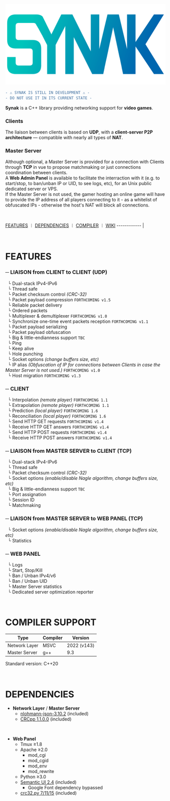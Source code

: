 ![Synak logo](https://raw.githubusercontent.com/PhilJbt/Synak/main/wiki/logo.png)

```diff
- ⚠️ SYNAK IS STILL IN DEVELOPMENT ⚠️ -
- DO NOT USE IT IN ITS CURRENT STATE -
```

**Synak** is a C++ library providing networking support for **video games**.

### Clients
The liaison between clients is based on **UDP**, with a **client-server P2P architecture** — compatible with nearly all types of **NAT**.

### Master Server
Although optional, a Master Server is provided for a connection with Clients through **TCP** in vue to propose matchmaking or just connections coordination between clients.\
A **Web Admin Panel** is available to facilitate the interraction with it (e.g. to start/stop, to ban/unban IP or UID, to see logs, etc), for an Unix public dedicated server or VPS.\
If the Master Server is not used, the gamer hosting an online game will have to provide the IP address of all players connecting to it - as a whitelist of obfuscated IPs - otherwise the host's NAT will block all connections.


&#160;


[FEATURES](README.md#FEATURES) &#65073; [DEPENDENCIES](README.md#DEPENDENCIES) &#65073; [COMPILER](README.md#COMPILER-SUPPORT) &#65073; [WIKI](wiki/readme.md)
------------ |

&#160;

# FEATURES

### &#9472; LIAISON from CLIENT to CLIENT (UDP)
&#160; &#9492; Dual-stack IPv4-IPv6\
&#160; &#9492; Thread safe\
&#160; &#9492; Packet checksum control *(CRC-32)*\
&#160; &#9492; Packet payload compression `FORTHCOMING v1.5`\
&#160; &#9492; Reliable packet delivery\
&#160; &#9492; Ordered packets\
&#160; &#9492; Multiplexer & demultiplexer `FORTHCOMING v1.0`\
&#160; &#9492; Synchronize one-time event packets reception `FORTHCOMING v1.1`\
&#160; &#9492; Packet payload serializing\
&#160; &#9492; Packet payload obfuscation\
&#160; &#9492; Big & little-endianness support `TBC`\
&#160; &#9492; Ping\
&#160; &#9492; Keep alive\
&#160; &#9492; Hole punching\
&#160; &#9492; Socket options *(change buffers size, etc)*\
&#160; &#9492; IP alias *(Obfuscation of IP for connections between Clients in case the Master Server is not used.)* `FORTHCOMING v1.0`\
&#160; &#9492; Host migration `FORTHCOMING v1.3`

### &#9472; CLIENT
&#160; &#9492; Interpolation *(remote player)* `FORTHCOMING 1.1`\
&#160; &#9492; Extrapolation *(remote player)* `FORTHCOMING 1.1`\
&#160; &#9492; Prediction *(local player)* `FORTHCOMING 1.6`\
&#160; &#9492; Reconciliation *(local player)* `FORTHCOMING 1.6`\
&#160; &#9492; Send HTTP GET requests `FORTHCOMING v1.4`\
&#160; &#9492; Receive HTTP GET answers `FORTHCOMING v1.4`\
&#160; &#9492; Send HTTP POST requests `FORTHCOMING v1.4`\
&#160; &#9492; Receive HTTP POST answers `FORTHCOMING v1.4`

### &#9472; LIAISON from MASTER SERVER to CLIENT (TCP)
&#160; &#9492; Dual-stack IPv4-IPv6\
&#160; &#9492; Thread safe\
&#160; &#9492; Packet checksum control *(CRC-32)*\
&#160; &#9492; Socket options *(enable/disable Nagle algorithm, change buffers size, etc)*\
&#160; &#9492; Big & little-endianness support `TBC`\
&#160; &#9492; Port assignation\
&#160; &#9492; Session ID\
&#160; &#9492; Matchmaking

### &#9472; LIAISON from MASTER SERVER to WEB PANEL (TCP)
&#160; &#9492; Socket options *(enable/disable Nagle algorithm, change buffers size, etc)*\
&#160; &#9492; Statistics

### &#9472; WEB PANEL
&#160; &#9492; Logs\
&#160; &#9492; Start, Stop/Kill\
&#160; &#9492; Ban / Unban IPv4/v6\
&#160; &#9492; Ban / Unban UID\
&#160; &#9492; Master Server statistics\
&#160; &#9492; Dedicated server optimization reporter

&#160;

# COMPILER SUPPORT

Type | Compiler | Version
------------ | ------------ | ------------
Network Layer | MSVC | 2022 (v143)
Master Server | g++ | 9.3

Standard version: C++20

&#160;

# DEPENDENCIES

- **Network Layer** / **Master Server**
  - [nlohmann-json-3.10.2](https://github.com/nlohmann/json) (included)
  - [CRCpp 1.1.0.0](https://github.com/d-bahr/CRCpp) (included)

&#160;

- **Web Panel**
  - Tmux ≥1.8
  - Apache ≥2.0
    - mod_cgi
    - mod_cgid
    - mod_env
    - mod_rewrite
  - Python ≥3.0
  - [Semantic UI 2.4](https://semantic-ui.com/) (included)
    - Google Font dependency bypassed
  - [crc32.py 7/11/15](https://gist.github.com/cholcombe973/a0af818d212e58ae151c) (included)
